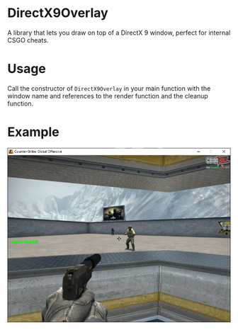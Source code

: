 # DirectX9Overlay
A library that lets you draw on top of a DirectX 9 window, perfect for internal CSGO cheats.

# Usage
Call the constructor of `DirectX9Overlay` in your main function with the window name and references to the render function and the cleanup function.

# Example
<p align="center">
  <a href="https://github.com/maorgershman/DirectX9Overlay/blob/main/DirectX9Overlay/example/dllmain.cpp#L60">
    <img alt="Screenshot" src="https://github.com/maorgershman/DirectX9Overlay/blob/main/DirectX9Overlay/example/screenshot.png"/>
  </a>
</p>
